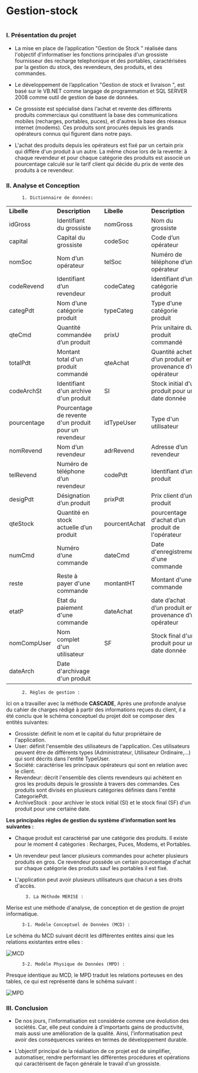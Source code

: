 # Gestion-stock
# 
<h3>I.	Présentation du projet</h3>

* La mise en place de l’application  "Gestion de Stock " réalisée dans l'objectif d'informatiser les fonctions principales d'un grossiste fournisseur des recharge telephonique et des portables, caractérisées par la gestion du stock, des revendeurs, des produits, et des commandes.

 * Le développement de l’application "Gestion de stock et livraison ", est basé sur le  VB.NET comme langage de programmation  et SQL SERVER 2008 comme outil de gestion de base de données.

 * Ce grossiste est spécialisé dans l'achat et revente des différents produits commerciaux qui constituent la base des communications mobiles (recharges, portables, puces), et d'autres la base des réseaux internet (modems). Ces produits sont procurés depuis les grands opérateurs connus qui figurent dans notre pays.
 
  * L'achat des produits depuis les opérateurs est fixé par un certain prix qui diffère d'un produit à un autre. La même chose lors de la revente: à chaque revendeur et pour chaque catégorie des produits est associé un pourcentage calculé sur le tarif client qui décide du prix de vente des produits à ce revendeur.
  
  <h3>II. Analyse et Conception</h3>
  
          1. Dictionnaire de données:
          
<table>
       <tr>
        <td><b>Libelle </b></td>
        <td><b>Description </b></td>
        <td> </td>
        <td><b>Libelle </b></td>
        <td><b>Description </b></td>
       </tr>
       <tr>
        <td>idGross  </td>
        <td>Identifiant du grossiste </td>
        <td> </td>
        <td>nomGross  </td>
        <td>Nom du grossiste  </td>
       </tr>
       <tr>
        <td>capital  </td>
        <td>Capital du grossiste  </td>
        <td> </td>
        <td>codeSoc </td>
        <td>Code d’un opérateur  </td>
       </tr>
       <tr>
        <td>nomSoc   </td>
        <td>Nom d’un opérateur  </td>
        <td> </td>
        <td>telSoc </td>
        <td>Numéro de téléphone d’un opérateur  </td>
       </tr>
       <tr>
        <td>codeRevend  </td>
        <td>Identifiant d’un revendeur  </td>
        <td> </td>
        <td>codeCateg </td>
        <td>Identifiant d’une catégorie produit </td>
       </tr>
       <tr>
        <td>categPdt  </td>
        <td>Nom d’une catégorie produit  </td>
        <td> </td>
        <td>typeCateg </td>
        <td>Type d’une catégorie produit </td>
       </tr>
       <tr>
        <td>qteCmd  </td>
        <td>Quantité commandée d’un produit </td>
        <td> </td>
        <td>prixU </td>
        <td>Prix unitaire du produit commandé </td>
       </tr>
       <tr>
        <td>totalPdt  </td>
        <td>Montant total d'un produit commandé </td>
        <td> </td>
        <td>qteAchat </td>
        <td>Quantité achetée d’un produit en provenance d’un opérateur </td>
       </tr>
       <tr>
        <td>codeArchSt </td>
        <td>Identifiant d'un archive d'un produit </td>
        <td> </td>
        <td>SI </td>
        <td>Stock initial d'un produit pour une date donnée </td>
       </tr>
       <tr>
        <td>pourcentage </td>
        <td>Pourcentage de revente d'un produit pour un revendeur </td>
        <td> </td>
        <td>idTypeUser </td>
        <td>Type d'un utilisateur </td>
       </tr>
       <tr>
        <td>nomRevend </td>
        <td>Nom d’un revendeur </td>
        <td> </td>
        <td>adrRevend </td>
        <td>Adresse d’un revendeur </td>
       </tr>
       <tr>
        <td>telRevend </td>
        <td>Numéro de téléphone d’un revendeur </td>
        <td> </td>
        <td>codePdt </td>
        <td>Identifiant d’un produit </td>
       </tr>
       <tr>
        <td>desigPdt </td>
        <td>Désignation d’un produit </td>
        <td> </td>
        <td>prixPdt </td>
        <td>Prix client d’un produit </td>
       </tr>
       <tr>
        <td>qteStock </td>
        <td>Quantité en stock actuelle d’un produit </td>
        <td> </td>
        <td>pourcentAchat </td>
        <td>pourcentage d'achat d’un produit de l'opérateur </td>
       </tr>
       <tr>
        <td>numCmd </td>
        <td>Numéro d’une commande </td>
        <td> </td>
        <td>dateCmd </td>
        <td>Date d'enregistrement d'une commande </td>
       </tr>
       <tr>
        <td>reste </td>
        <td>Reste à payer d'une commande </td>
        <td> </td>
        <td>montantHT </td>
        <td>Montant d'une commande </td>
       </tr>
       <tr>
        <td>etatP </td>
        <td>Etat du paiement d'une commande </td>
        <td> </td>
        <td>dateAchat </td>
        <td>date d’achat d’un produit en provenance d’un opérateur </td>
       </tr>
       <tr>
        <td>nomCompUser </td>
        <td>Nom complet d'un utilisateur </td>
        <td> </td>
        <td>SF </td>
        <td>Stock final d'un produit pour une date donnée </td>
       </tr>
        <tr>
        <td>dateArch </td>
        <td>Date d'archivage d'un produit </td>
        <td> </td>
        <td> </td>
        <td> </td>
       </tr>
      
</table>
  
          2. Règles de gestion :
  Ici on a travailler avec la méthode <b>CASCADE</b>, Après une profonde analyse du cahier de charges rédigé à partir des informations reçues du client, il a été conclu que le schéma conceptuel du projet doit se composer des entités suivantes: 

 * Grossiste: définit le nom et le capital du futur propriétaire de l'application.
 * User: définit l'ensemble des utilisateurs de l'application. Ces utilisateurs peuvent être de différents types (Administrateur, Utilisateur Ordinaire,...) qui sont décrits dans l'entité TypeUser.
 * Société: caractérise les principaux opérateurs qui sont en relation avec le client.
 * Revendeur: décrit l'ensemble des clients revendeurs qui achètent en gros les produits depuis le grossiste à travers des commandes. Ces produits sont divisés en plusieurs catégories définies dans l'entité CategoriePdt.
 * ArchiveStock : pour archiver le stock initial (SI) et le stock final (SF) d'un produit pour une certaine date.

<b>Les principales règles de gestion du système d'information sont les suivantes :</b>
* Chaque produit est caractérisé par une catégorie des produits. Il existe pour le moment 4 catégories : Recharges, Puces, Modems, et Portables.
* Un revendeur peut lancer  plusieurs commandes pour acheter plusieurs produits en gros. Ce revendeur possède un certain pourcentage d'achat sur chaque catégorie des produits  sauf les portables il est fixé.
* L'application peut avoir plusieurs utilisateurs que chacun a ses droits d'accès.

          3. La Méthode MERISE :

Merise est une méthode d'analyse, de conception et de gestion de projet informatique.

          3-1. Modèle Conceptuel de Données (MCD) :
          
Le schéma du MCD suivant décrit les différentes entités ainsi que les relations existantes entre elles : 

![MCD](https://user-images.githubusercontent.com/83125801/179428779-889286e8-727d-4fb6-804d-2a339afc4266.png)

          3-2. Modèle Physique de Données (MPD) :

Presque identique au MCD, le MPD traduit les relations porteuses en des tables, ce qui est représenté dans le schéma suivant :

![MPD](https://user-images.githubusercontent.com/83125801/179428834-507b1363-7145-4391-b984-41429320569f.png)

<h3>III.	Conclusion</h3>

* De nos jours, l'informatisation est considérée comme une évolution des sociétés. Car, elle peut conduire à d'importants gains de productivité, mais aussi une amélioration de la qualité. Ainsi, l'informatisation peut avoir des conséquences variées en termes de développement durable. 

* L’objectif principal de la réalisation de ce  projet est de simplifier, automatiser, rendre performant les différentes procédures et opérations qui caractérisent de façon générale le travail d'un grossiste.
